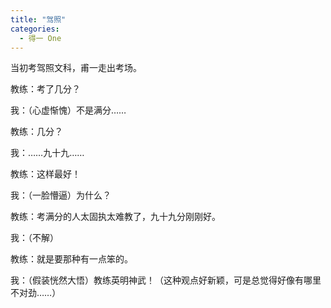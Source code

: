 ```yaml
---
title: "驾照"
categories:
  - 得一 One
---
```


当初考驾照文科，甫一走出考场。

教练：考了几分？

我：（心虚惭愧）不是满分……

教练：几分？

我：……九十九……

教练：这样最好！

我：（一脸懵逼）为什么？

教练：考满分的人太固执太难教了，九十九分刚刚好。

我：（不解）

教练：就是要那种有一点笨的。

我：（假装恍然大悟）教练英明神武！（这种观点好新颖，可是总觉得好像有哪里不对劲……）
